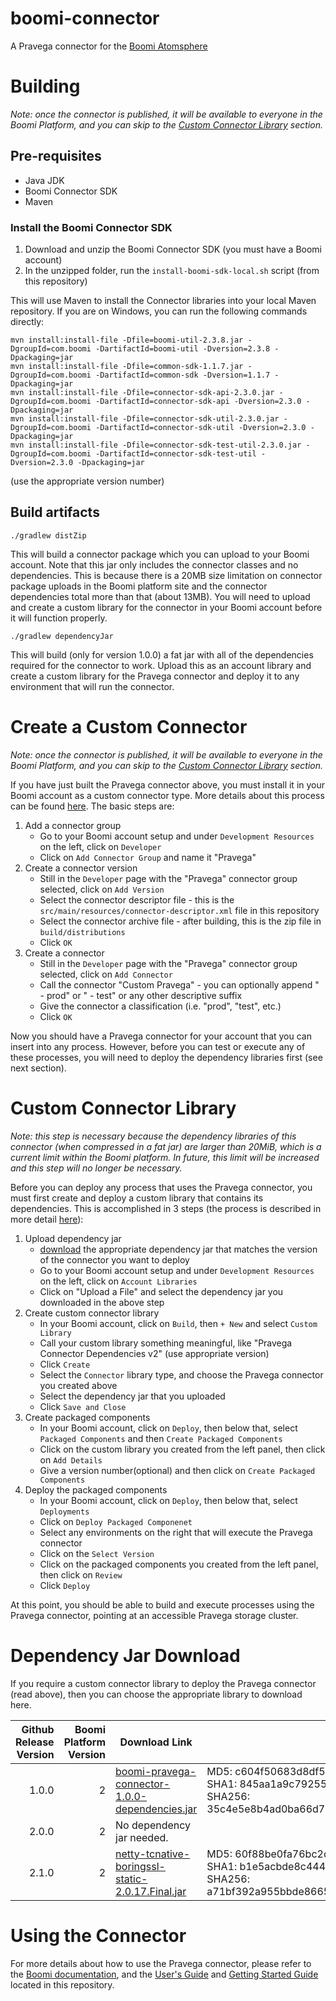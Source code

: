 # boomi-connector
A Pravega connector for the [Boomi Atomsphere](https://boomi.com/platform/integration/applications/)

# Building
_Note: once the connector is published, it will be available to everyone in the Boomi Platform, and you can skip to the [Custom Connector Library](#custom-connector-library) section._

## Pre-requisites
* Java JDK
* Boomi Connector SDK
* Maven

### Install the Boomi Connector SDK
1. Download and unzip the Boomi Connector SDK (you must have a Boomi account)
1. In the unzipped folder, run the `install-boomi-sdk-local.sh` script (from this repository)

This will use Maven to install the Connector libraries into your local Maven repository.  If you are on Windows, you can run the following commands directly:  
```
mvn install:install-file -Dfile=boomi-util-2.3.8.jar -DgroupId=com.boomi -DartifactId=boomi-util -Dversion=2.3.8 -Dpackaging=jar
mvn install:install-file -Dfile=common-sdk-1.1.7.jar -DgroupId=com.boomi -DartifactId=common-sdk -Dversion=1.1.7 -Dpackaging=jar
mvn install:install-file -Dfile=connector-sdk-api-2.3.0.jar -DgroupId=com.boomi -DartifactId=connector-sdk-api -Dversion=2.3.0 -Dpackaging=jar
mvn install:install-file -Dfile=connector-sdk-util-2.3.0.jar -DgroupId=com.boomi -DartifactId=connector-sdk-util -Dversion=2.3.0 -Dpackaging=jar
mvn install:install-file -Dfile=connector-sdk-test-util-2.3.0.jar -DgroupId=com.boomi -DartifactId=connector-sdk-test-util -Dversion=2.3.0 -Dpackaging=jar
```
(use the appropriate version number)

## Build artifacts
```
./gradlew distZip
```
This will build a connector package which you can upload to your Boomi account. Note that this jar only includes the connector classes and no dependencies. This is because there is a 20MB size limitation on connector package uploads in the Boomi platform site and the connector dependencies total more than that (about 13MB). You will need to upload and create a custom library for the connector in your Boomi account before it will function properly.
```
./gradlew dependencyJar
```
This will build (only for version 1.0.0) a fat jar with all of the dependencies required for the connector to work. Upload this as an account library and create a custom library for the Pravega connector and deploy it to any environment that will run the connector.

# Create a Custom Connector
_Note: once the connector is published, it will be available to everyone in the Boomi Platform, and you can skip to the [Custom Connector Library](#custom-connector-library) section._

If you have just built the Pravega connector above, you must install it in your Boomi account as a custom connector type.  More details about this process can be found [here](https://help.boomi.com/bundle/connectors/page/c-atm-Connector_versioning_and_releasing_4ef53f03-4e3d-4637-9046-aa5f8b9506ba.html).  The basic steps are:

1. Add a connector group
    * Go to your Boomi account setup and under `Development Resources` on the left, click on `Developer`
    * Click on `Add Connector Group` and name it "Pravega"
1. Create a connector version
    * Still in the `Developer` page with the "Pravega" connector group selected, click on `Add Version`
    * Select the connector descriptor file - this is the `src/main/resources/connector-descriptor.xml` file in this repository
    * Select the connector archive file - after building, this is the zip file in `build/distributions`
    * Click `OK`
1. Create a connector
    * Still in the `Developer` page with the "Pravega" connector group selected, click on `Add Connector`
    * Call the connector "Custom Pravega" - you can optionally append " - prod" or " - test" or any other descriptive suffix
    * Give the connector a classification (i.e. "prod", "test", etc.)
    * Click `OK`
    
Now you should have a Pravega connector for your account that you can insert into any process.  However, before you can test or execute any of these processes, you will need to deploy the dependency libraries first (see next section).  

# Custom Connector Library
_Note: this step is necessary because the dependency libraries of this connector (when compressed in a fat jar) are larger than 20MiB, which is a current limit within the Boomi platform. In future, this limit will be increased and this step will no longer be necessary._

Before you can deploy any process that uses the Pravega connector, you must first create and deploy a custom library that contains its dependencies. This is accomplished in 3 steps (the process is described in more detail [here](https://help.boomi.com/bundle/integration/page/c-atm-Working_with_custom_libraries_96f10864-334e-4eba-ac3f-f52b4e65fdb2.html)):

1. Upload dependency jar
    * [download](#dependency-jar-download) the appropriate dependency jar that matches the version of the connector you want to deploy
    * Go to your Boomi account setup and under `Development Resources` on the left, click on `Account Libraries`
    * Click on "Upload a File" and select the dependency jar you downloaded in the above step
1. Create custom connector library
    * In your Boomi account, click on `Build`, then `+ New` and select `Custom Library`
    * Call your custom library something meaningful, like "Pravega Connector Dependencies v2" (use appropriate version)
    * Click `Create`
    * Select the `Connector` library type, and choose the Pravega connector you created above
    * Select the dependency jar that you uploaded
    * Click `Save and Close`
1. Create packaged components
    * In your Boomi account, click on `Deploy`, then below that, select `Packaged Components` and then `Create Packaged Components`
    * Click on the custom library you created from the left panel, then click on `Add Details`
    * Give a version number(optional) and then click on `Create Packaged Components`
1. Deploy the packaged components
    * In your Boomi account, click on `Deploy`, then below that, select `Deployments`
    * Click on `Deploy Packaged Componenet`
    * Select any environments on the right that will execute the Pravega connector
    * Click on the `Select Version`
    * Click on the packaged components you created from the left panel, then click on `Review`
    * Click `Deploy` 

At this point, you should be able to build and execute processes using the Pravega connector, pointing at an accessible Pravega storage cluster.

# Dependency Jar Download

If you require a custom connector library to deploy the Pravega connector (read above), then you can choose the appropriate library to download here.

|Github Release Version|Boomi Platform Version|Download Link|Checksums|
|---:|---:|---|---|
|1.0.0|2|[boomi-pravega-connector-1.0.0-dependencies.jar](https://132173853047869709.public.ecstestdrive.com/pravega-boomi/boomi-pravega-connector-1.0.0-dependencies.jar)|MD5: c604f50683d8df50c38f480bc8ae0fbd<br>SHA1: 845aa1a9c792553d42a01b59587a45f7d279febe<br>SHA256: 35c4e5e8b4ad0ba66d7b2d52218cd77ebd2208952ab22a69a1245fcc5c7e895b|
|2.0.0|2| No dependency jar needed.||
|2.1.0|2|[netty-tcnative-boringssl-static-2.0.17.Final.jar](https://repo1.maven.org/maven2/io/netty/netty-tcnative-boringssl-static/2.0.17.Final/netty-tcnative-boringssl-static-2.0.17.Final.jar)|MD5: 60f88be0fa76bc2d1b89f71725910441<br>SHA1: b1e5acbde8c444c656131238ac6ab9e73f694300<br>SHA256: a71bf392a955bbde8665fc5d44abff8e3fef3dcee74c2821aa5690d7e65bc2be|

# Using the Connector

For more details about how to use the Pravega connector, please refer to the [Boomi documentation](https://help.boomi.com/), and the [User's Guide](doc/Pravega%20Connector%20User's%20Guide.md) and [Getting Started Guide](doc/Pravega%20Connector%20Getting%20Started%20Guide.md) located in this repository.
